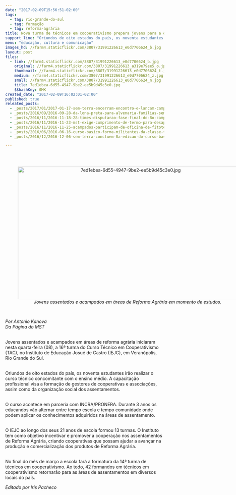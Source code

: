```yaml
---
date: "2017-02-09T15:56:51-02:00"
tags:
  - tag: rio-grande-do-sul
  - tag: formação
  - tag: reforma-agrária
title: Nova turma de técnicos em cooperativismo prepara jovens para a organização dos assentamentos
support_line: "Oriundos de oito estados do país, os noventa estudantes irão realizar o curso técnico concomitante com o ensino médio"
menu: "educação, cultura e comunicação"
images_hd: //farm4.staticflickr.com/3807/31991226613_e0d7706624_b.jpg
layout: post
files:
  - link: //farm4.staticflickr.com/3807/31991226613_e0d7706624_b.jpg
    original: //farm4.staticflickr.com/3807/31991226613_a319e79ee5_o.jpg
    thumbnail: //farm4.staticflickr.com/3807/31991226613_e0d7706624_t.jpg
    medium: //farm4.staticflickr.com/3807/31991226613_e0d7706624_z.jpg
    small: //farm4.staticflickr.com/3807/31991226613_e0d7706624_n.jpg
    title: 7ed1ebea-6d55-4947-9be2-ee5b9d45c3e0.jpg
    $$hashKey: 0MK
created_date: "2017-02-09T16:02:01-02:00"
published: true
releated_posts:
  - _posts/2017/01/2017-01-17-sem-terra-encerram-encontro-e-lancam-campanha-para-construcao-de-centro-de-formacao.md
  - _posts/2016/09/2016-09-28-da-lona-preta-para-alvenaria-familias-sem-terra-comemoram-conquistas-de-moradias-no-rs.md
  - _posts/2016/11/2016-11-18-28-times-disputarao-fase-final-do-8o-campeonato-estadual-da-reforma-agraria.md
  - _posts/2016/11/2016-11-23-mst-exige-cumprimento-de-termo-para-desapropriacao-de-area-da-ceee-no-rs.md
  - _posts/2016/11/2016-11-25-acampados-participam-de-oficina-de-fitoterapicos-e-producao-de-alimentos-saudaveis.md
  - _posts/2016/06/2016-06-16-curso-basico-forma-militantes-da-classe-trabalhadora-no-rio-grande-do-sul.md
  - _posts/2016/12/2016-12-06-sem-terra-concluem-8a-edicao-do-curso-basico-do-mst-no-rs.md

---
```

<p>&nbsp;</p>

<div style="text-align:center">
<figure class="image" style="display:inline-block"><img alt="7ed1ebea-6d55-4947-9be2-ee5b9d45c3e0.jpg" height="420" src="//farm4.staticflickr.com/3807/31991226613_e0d7706624_b.jpg" width="700" />
<figcaption><em>Jovens assentados e acampados em &aacute;reas de Reforma Agr&aacute;ria em momento de estudos.&nbsp;</em></figcaption>
</figure>
</div>

<p><br />
<em>Por Antonio Kanova&nbsp;<br />
Da P&aacute;gina do MST&nbsp;</em></p>

<p><br />
Jovens assentados e acampados em &aacute;reas de reforma agr&aacute;ria iniciaram nesta quarta-feira (08), a 16&ordf; turma do Curso T&eacute;cnico em Cooperativismo (TAC), no Instituto de Educa&ccedil;&atilde;o Josu&eacute; de Castro (IEJC), em Veran&oacute;polis, Rio Grande do Sul.</p>

<p><br />
Oriundos de oito estados do pa&iacute;s, os noventa estudantes ir&atilde;o realizar o curso t&eacute;cnico concomitante com o ensino m&eacute;dio. A capacita&ccedil;&atilde;o profissional visa a forma&ccedil;&atilde;o de gestores de cooperativas e associa&ccedil;&otilde;es, assim como da organiza&ccedil;&atilde;o social dos assentamentos.</p>

<p><br />
O curso acontece em parceria com INCRA/PRONERA. Durante 3 anos os educandos v&atilde;o alternar entre tempo escola e tempo comunidade onde podem aplicar os conhecimentos adquiridos na &aacute;reas de assentamento.&nbsp;</p>

<p><br />
O IEJC ao longo dos seus 21 anos de escola formou 13 turmas. O Instituto tem como objetivo incentivar e promover a coopera&ccedil;&atilde;o nos assentamentos de Reforma Agr&aacute;ria, criando cooperativas que possam ajudar a avan&ccedil;ar na produ&ccedil;&atilde;o e comercializa&ccedil;&atilde;o dos produtos de Reforma Agr&aacute;ria.&nbsp;</p>

<p><br />
No final do m&ecirc;s de mar&ccedil;o a escola far&aacute; a formatura da 14&ordf; turma de t&eacute;cnicos em cooperativismo. Ao todo, 42 formandos em t&eacute;cnicos em cooperativismo retornar&atilde;o para as &aacute;reas de assentamentos em diversos locais do pa&iacute;s.&nbsp;</p>

<p><em>Editado por Iris Pacheco&nbsp;</em></p>
